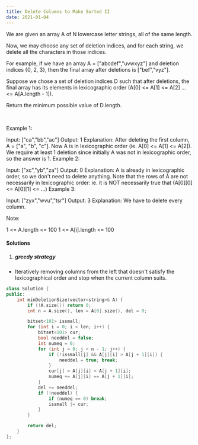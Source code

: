 ```yaml
---
title: Delete Columns to Make Sorted II
date: 2021-01-04
---
```

We are given an array A of N lowercase letter strings, all of the same length.

Now, we may choose any set of deletion indices, and for each string, we delete all the characters in those indices.

For example, if we have an array A = ["abcdef","uvwxyz"] and deletion indices {0, 2, 3}, then the final array after deletions is ["bef","vyz"].

Suppose we chose a set of deletion indices D such that after deletions, the final array has its elements in lexicographic order (A[0] <= A[1] <= A[2] ... <= A[A.length - 1]).

Return the minimum possible value of D.length.

 

Example 1:

Input: ["ca","bb","ac"]
Output: 1
Explanation: 
After deleting the first column, A = ["a", "b", "c"].
Now A is in lexicographic order (ie. A[0] <= A[1] <= A[2]).
We require at least 1 deletion since initially A was not in lexicographic order, so the answer is 1.
Example 2:

Input: ["xc","yb","za"]
Output: 0
Explanation: 
A is already in lexicographic order, so we don't need to delete anything.
Note that the rows of A are not necessarily in lexicographic order:
ie. it is NOT necessarily true that (A[0][0] <= A[0][1] <= ...)
Example 3:

Input: ["zyx","wvu","tsr"]
Output: 3
Explanation: 
We have to delete every column.
 

Note:

1 <= A.length <= 100
1 <= A[i].length <= 100

#### Solutions

1. ##### greedy strategy

- Iteratively removing columns from the left that doesn't satisfy the lexicographical order and stop when the current column suits.

```cpp
class Solution {
public:
    int minDeletionSize(vector<string>& A) {
        if (!A.size()) return 0;
        int n = A.size(), len = A[0].size(), del = 0;

        bitset<101> issmall;
        for (int i = 0; i < len; i++) {
            bitset<101> cur;
            bool needdel = false;
            int numeq = 0;
            for (int j = 0; j < n - 1; j++) {
                if (!issmall[j] && A[j][i] > A[j + 1][i]) {
                    needdel = true; break;
                }
                cur[j] = A[j][i] < A[j + 1][i];
                numeq += A[j][i] == A[j + 1][i];
            }
            del += needdel;
            if (!needdel) {
                if (numeq == 0) break;
                issmall |= cur;
            }
        }

        return del;
    }
};
```